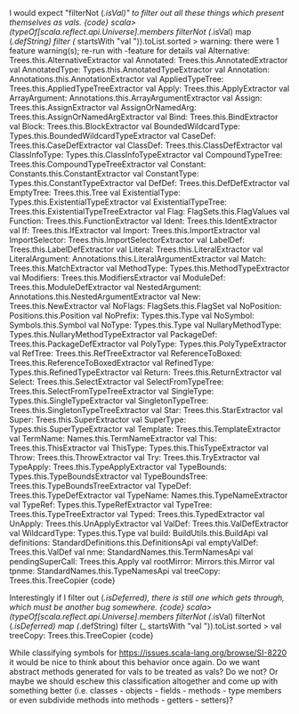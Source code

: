 I would expect "filterNot (_.isVal)" to filter out all these things which present themselves as vals.
{code}
scala> (typeOf[scala.reflect.api.Universe].members filterNot (_.isVal) map (_.defString) filter (_ startsWith "val ")).toList.sorted >
warning: there were 1 feature warning(s); re-run with -feature for details
val Alternative: Trees.this.AlternativeExtractor
val Annotated: Trees.this.AnnotatedExtractor
val AnnotatedType: Types.this.AnnotatedTypeExtractor
val Annotation: Annotations.this.AnnotationExtractor
val AppliedTypeTree: Trees.this.AppliedTypeTreeExtractor
val Apply: Trees.this.ApplyExtractor
val ArrayArgument: Annotations.this.ArrayArgumentExtractor
val Assign: Trees.this.AssignExtractor
val AssignOrNamedArg: Trees.this.AssignOrNamedArgExtractor
val Bind: Trees.this.BindExtractor
val Block: Trees.this.BlockExtractor
val BoundedWildcardType: Types.this.BoundedWildcardTypeExtractor
val CaseDef: Trees.this.CaseDefExtractor
val ClassDef: Trees.this.ClassDefExtractor
val ClassInfoType: Types.this.ClassInfoTypeExtractor
val CompoundTypeTree: Trees.this.CompoundTypeTreeExtractor
val Constant: Constants.this.ConstantExtractor
val ConstantType: Types.this.ConstantTypeExtractor
val DefDef: Trees.this.DefDefExtractor
val EmptyTree: Trees.this.Tree
val ExistentialType: Types.this.ExistentialTypeExtractor
val ExistentialTypeTree: Trees.this.ExistentialTypeTreeExtractor
val Flag: FlagSets.this.FlagValues
val Function: Trees.this.FunctionExtractor
val Ident: Trees.this.IdentExtractor
val If: Trees.this.IfExtractor
val Import: Trees.this.ImportExtractor
val ImportSelector: Trees.this.ImportSelectorExtractor
val LabelDef: Trees.this.LabelDefExtractor
val Literal: Trees.this.LiteralExtractor
val LiteralArgument: Annotations.this.LiteralArgumentExtractor
val Match: Trees.this.MatchExtractor
val MethodType: Types.this.MethodTypeExtractor
val Modifiers: Trees.this.ModifiersExtractor
val ModuleDef: Trees.this.ModuleDefExtractor
val NestedArgument: Annotations.this.NestedArgumentExtractor
val New: Trees.this.NewExtractor
val NoFlags: FlagSets.this.FlagSet
val NoPosition: Positions.this.Position
val NoPrefix: Types.this.Type
val NoSymbol: Symbols.this.Symbol
val NoType: Types.this.Type
val NullaryMethodType: Types.this.NullaryMethodTypeExtractor
val PackageDef: Trees.this.PackageDefExtractor
val PolyType: Types.this.PolyTypeExtractor
val RefTree: Trees.this.RefTreeExtractor
val ReferenceToBoxed: Trees.this.ReferenceToBoxedExtractor
val RefinedType: Types.this.RefinedTypeExtractor
val Return: Trees.this.ReturnExtractor
val Select: Trees.this.SelectExtractor
val SelectFromTypeTree: Trees.this.SelectFromTypeTreeExtractor
val SingleType: Types.this.SingleTypeExtractor
val SingletonTypeTree: Trees.this.SingletonTypeTreeExtractor
val Star: Trees.this.StarExtractor
val Super: Trees.this.SuperExtractor
val SuperType: Types.this.SuperTypeExtractor
val Template: Trees.this.TemplateExtractor
val TermName: Names.this.TermNameExtractor
val This: Trees.this.ThisExtractor
val ThisType: Types.this.ThisTypeExtractor
val Throw: Trees.this.ThrowExtractor
val Try: Trees.this.TryExtractor
val TypeApply: Trees.this.TypeApplyExtractor
val TypeBounds: Types.this.TypeBoundsExtractor
val TypeBoundsTree: Trees.this.TypeBoundsTreeExtractor
val TypeDef: Trees.this.TypeDefExtractor
val TypeName: Names.this.TypeNameExtractor
val TypeRef: Types.this.TypeRefExtractor
val TypeTree: Trees.this.TypeTreeExtractor
val Typed: Trees.this.TypedExtractor
val UnApply: Trees.this.UnApplyExtractor
val ValDef: Trees.this.ValDefExtractor
val WildcardType: Types.this.Type
val build: BuildUtils.this.BuildApi
val definitions: StandardDefinitions.this.DefinitionsApi
val emptyValDef: Trees.this.ValDef
val nme: StandardNames.this.TermNamesApi
val pendingSuperCall: Trees.this.Apply
val rootMirror: Mirrors.this.Mirror
val tpnme: StandardNames.this.TypeNamesApi
val treeCopy: Trees.this.TreeCopier
{code}

Interestingly if I filter out (_.isDeferred), there is still one which gets through, which must be another bug somewhere.
{code}
scala> (typeOf[scala.reflect.api.Universe].members filterNot (_.isVal) filterNot (_.isDeferred) map (_.defString) filter (_ startsWith "val ")).toList.sorted >
val treeCopy: Trees.this.TreeCopier
{code}

While classifying symbols for https://issues.scala-lang.org/browse/SI-8220 it would be nice to think about this behavior once again. Do we want abstract methods generated for vals to be treated as vals? Do we not? Or maybe we should eschew this classification altogether and come up with something better (i.e. classes - objects - fields - methods - type members or even subdivide methods into methods - getters - setters)?
